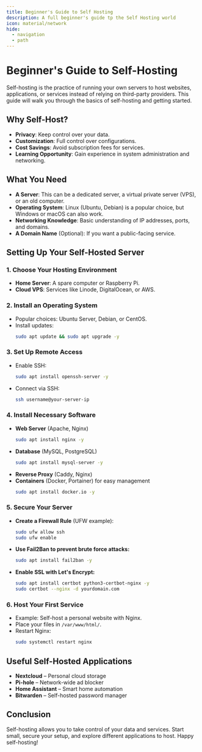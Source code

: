 ```yaml
---
title: Beginner's Guide to Self Hosting
description: A full beginner's guide tp the Self Hosting world 
icon: material/network
hide:
  - navigation
  - path
---
```



# Beginner's Guide to Self-Hosting

Self-hosting is the practice of running your own servers to host websites, applications, or services instead of relying on third-party providers. This guide will walk you through the basics of self-hosting and getting started.

## Why Self-Host?
- **Privacy**: Keep control over your data.
- **Customization**: Full control over configurations.
- **Cost Savings**: Avoid subscription fees for services.
- **Learning Opportunity**: Gain experience in system administration and networking.

## What You Need
- **A Server**: This can be a dedicated server, a virtual private server (VPS), or an old computer.
- **Operating System**: Linux (Ubuntu, Debian) is a popular choice, but Windows or macOS can also work.
- **Networking Knowledge**: Basic understanding of IP addresses, ports, and domains.
- **A Domain Name** (Optional): If you want a public-facing service.

## Setting Up Your Self-Hosted Server
### 1. Choose Your Hosting Environment
- **Home Server**: A spare computer or Raspberry Pi.
- **Cloud VPS**: Services like Linode, DigitalOcean, or AWS.

### 2. Install an Operating System
- Popular choices: Ubuntu Server, Debian, or CentOS.
- Install updates:
  ```sh
  sudo apt update && sudo apt upgrade -y
  ```

### 3. Set Up Remote Access
- Enable SSH:
  ```sh
  sudo apt install openssh-server -y
  ```
- Connect via SSH:
  ```sh
  ssh username@your-server-ip
  ```

### 4. Install Necessary Software
- **Web Server** (Apache, Nginx)
  ```sh
  sudo apt install nginx -y
  ```
- **Database** (MySQL, PostgreSQL)
  ```sh
  sudo apt install mysql-server -y
  ```
- **Reverse Proxy** (Caddy, Nginx)
- **Containers** (Docker, Portainer) for easy management
  ```sh
  sudo apt install docker.io -y
  ```

### 5. Secure Your Server
- **Create a Firewall Rule** (UFW example):
  ```sh
  sudo ufw allow ssh
  sudo ufw enable
  ```
- **Use Fail2Ban to prevent brute force attacks:**
  ```sh
  sudo apt install fail2ban -y
  ```
- **Enable SSL with Let's Encrypt:**
  ```sh
  sudo apt install certbot python3-certbot-nginx -y
  sudo certbot --nginx -d yourdomain.com
  ```

### 6. Host Your First Service
- Example: Self-host a personal website with Nginx.
- Place your files in `/var/www/html/`.
- Restart Nginx:
  ```sh
  sudo systemctl restart nginx
  ```

## Useful Self-Hosted Applications
- **Nextcloud** – Personal cloud storage
- **Pi-hole** – Network-wide ad blocker
- **Home Assistant** – Smart home automation
- **Bitwarden** – Self-hosted password manager

## Conclusion
Self-hosting allows you to take control of your data and services. Start small, secure your setup, and explore different applications to host. Happy self-hosting!
